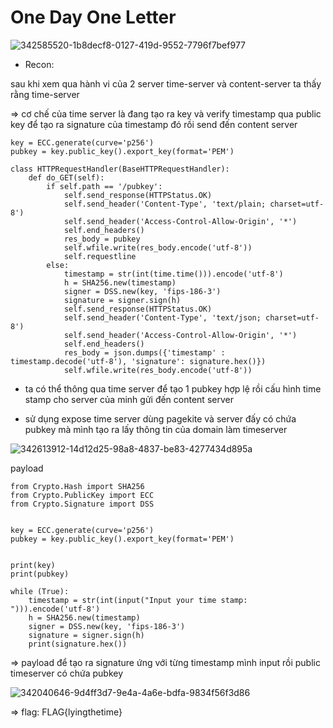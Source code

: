 # One Day One Letter

![342585520-1b8decf8-0127-419d-9552-7796f7bef977](https://github.com/LDV-SpaceK/WaniCTF2024/assets/152776722/7d3c4d0f-dba7-40db-a883-b16e21c59904)


- Recon:

sau khi xem qua hành vi của 2 server time-server và content-server ta thấy rằng time-server 


=> cơ chế của time server là đang tạo ra key và verify timestamp qua public key để tạo ra signature của timestamp đó rồi send đến content server 

```
key = ECC.generate(curve='p256')
pubkey = key.public_key().export_key(format='PEM')

class HTTPRequestHandler(BaseHTTPRequestHandler):
    def do_GET(self):
        if self.path == '/pubkey':
            self.send_response(HTTPStatus.OK)
            self.send_header('Content-Type', 'text/plain; charset=utf-8')
            self.send_header('Access-Control-Allow-Origin', '*')
            self.end_headers()
            res_body = pubkey
            self.wfile.write(res_body.encode('utf-8'))
            self.requestline
        else:
            timestamp = str(int(time.time())).encode('utf-8')
            h = SHA256.new(timestamp)
            signer = DSS.new(key, 'fips-186-3')
            signature = signer.sign(h)
            self.send_response(HTTPStatus.OK)
            self.send_header('Content-Type', 'text/json; charset=utf-8')
            self.send_header('Access-Control-Allow-Origin', '*')
            self.end_headers()
            res_body = json.dumps({'timestamp' : timestamp.decode('utf-8'), 'signature': signature.hex()})
            self.wfile.write(res_body.encode('utf-8'))

```

+ ta có thể thông qua time server để tạo 1 pubkey hợp lệ rồi cấu hình time stamp cho server của minh gửi đến content server


+ sử dụng expose time server dùng pagekite và server đấy có chứa pubkey mà mình tạo ra lấy thông tin của domain làm timeserver

![342613912-14d12d25-98a8-4837-be83-4277434d895a](https://github.com/LDV-SpaceK/WaniCTF2024/assets/152776722/1e66e0d5-e34f-4061-a20f-3a4c10f1bba0)


payload 

```
from Crypto.Hash import SHA256
from Crypto.PublicKey import ECC
from Crypto.Signature import DSS


key = ECC.generate(curve='p256')
pubkey = key.public_key().export_key(format='PEM')


print(key)
print(pubkey)

while (True):
    timestamp = str(int(input("Input your time stamp: "))).encode('utf-8')
    h = SHA256.new(timestamp)
    signer = DSS.new(key, 'fips-186-3')
    signature = signer.sign(h)
    print(signature.hex())
```

=> payload để tạo ra signature ứng với từng timestamp mình input rồi public timeserver có chứa pubkey 

![342040646-9d4ff3d7-9e4a-4a6e-bdfa-9834f56f3d86](https://github.com/LDV-SpaceK/WaniCTF2024/assets/152776722/953e2c0d-324e-4bdb-b586-b6055cbe5b99)


=> flag: FLAG{lyingthetime}
